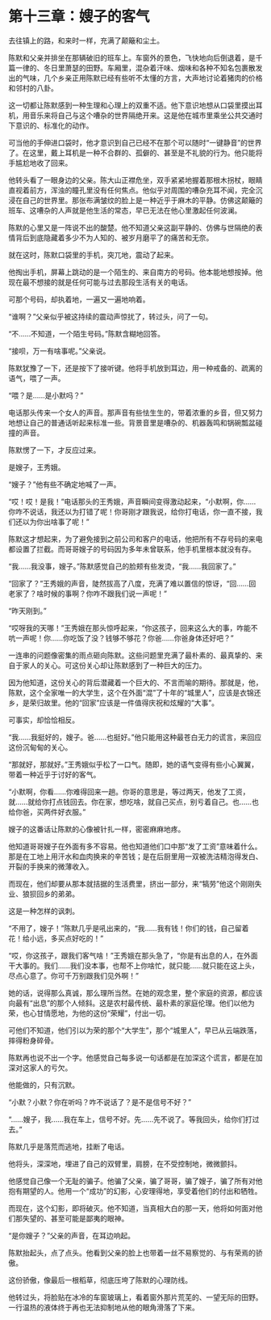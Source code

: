 # 第十三章：嫂子的客气

去往镇上的路，和来时一样，充满了颠簸和尘土。

陈默和父亲并排坐在那辆破旧的班车上。车窗外的景色，飞快地向后倒退着，是千篇一律的、冬日里萧瑟的田野。车厢里，混杂着汗味、烟味和各种不知名包裹散发出的气味，几个乡亲正用陈默已经有些听不太懂的方言，大声地讨论着猪肉的价格和邻村的八卦。

这一切都让陈默感到一种生理和心理上的双重不适。他下意识地想从口袋里摸出耳机，用音乐来将自己与这个嘈杂的世界隔绝开来。这是他在城市里乘坐公共交通时下意识的、标准化的动作。

可当他的手伸进口袋时，他才意识到自己已经不在那个可以随时“一键静音”的世界了。在这里，戴上耳机是一种不合群的、孤僻的、甚至是不礼貌的行为。他只能将手尴尬地收了回来。

他转头看了一眼身边的父亲。陈大山正襟危坐，双手紧紧地握着那根木拐杖，眼睛直视着前方，浑浊的瞳孔里没有任何焦点。他似乎对周围的嘈杂充耳不闻，完全沉浸在自己的世界里。那张布满皱纹的脸上是一种近乎于麻木的平静。仿佛这颠簸的班车、这嘈杂的人声就是他生活的常态，早已无法在他心里激起任何波澜。

陈默的心里又是一阵说不出的酸楚。他不知道父亲这副平静的、仿佛与世隔绝的表情背后到底隐藏着多少不为人知的、被岁月磨平了的痛苦和无奈。

就在这时，陈默口袋里的手机，突兀地，震动了起来。

他掏出手机，屏幕上跳动的是一个陌生的、来自南方的号码。他本能地想按掉。他现在最不想接的就是任何可能与过去那段生活有关的电话。

可那个号码，却执着地，一遍又一遍地响着。

“谁啊？”父亲似乎被这持续的震动声惊扰了，转过头，问了一句。

“不……不知道，一个陌生号码。”陈默含糊地回答。

“接呗，万一有啥事呢。”父亲说。

陈默犹豫了一下，还是按下了接听键。他将手机放到耳边，用一种戒备的、疏离的语气，喂了一声。

“喂？是……是小默吗？”

电话那头传来一个女人的声音。那声音有些怯生生的，带着浓重的乡音，但又努力地想让自己的普通话听起来标准一些。背景音里是嘈杂的、机器轰鸣和锅碗瓢盆碰撞的声音。

陈默愣了一下，才反应过来。

是嫂子，王秀娥。

“嫂子？”他有些不确定地喊了一声。

“哎！哎！是我！”电话那头的王秀娥，声音瞬间变得激动起来，“小默啊，你……你咋不说话，我还以为打错了呢！你哥刚才跟我说，给你打电话，你一直不接，我们还以为你出啥事了呢！”

陈默这才想起来，为了避免接到之前公司和客户的电话，他把所有不存号码的来电都设置了拦截。而哥哥嫂子的号码因为多年未曾联系，他手机里根本就没有存。

“我……我没事，嫂子。”陈默感觉自己的脸颊有些发烫，“我……我回家了。”

“回家了？”王秀娥的声音，陡然拔高了八度，充满了难以置信的惊讶，“回……回老家了？啥时候的事啊？你咋不跟我们说一声呢！”

“昨天刚到。”

“哎呀我的天哪！”王秀娥在那头惊呼起来，“你这孩子，回来这么大的事，咋能不吭一声呢！你……你吃饭了没？钱够不够花？你爸……你爸身体还好吧？”

一连串的问题像密集的雨点砸向陈默。这些问题里充满了最朴素的、最真挚的、来自于家人的关心。可这份关心却让陈默感到了一种巨大的压力。

因为他知道，这份关心的背后潜藏着一个巨大的、不言而喻的期待。那就是，他，陈默，这个全家唯一的大学生，这个在外面“混”了十年的“城里人”，应该是衣锦还乡，是荣归故里。他的“回家”应该是一件值得庆祝和炫耀的“大事”。

可事实，却恰恰相反。

“我……我挺好的，嫂子。爸……也挺好。”他只能用这种最苍白无力的谎言，来回应这份沉甸甸的关心。

“那就好，那就好。”王秀娥似乎松了一口气。随即，她的语气变得有些小心翼翼，带着一种近乎于讨好的客气。

“小默啊，你看……你难得回来一趟。你哥的意思是，等过两天，他发了工资，就……就给你打点钱回去。你在家，想吃啥，就自己买点，别亏着自己。也……也给你爸，买两件好衣服。”

嫂子的这番话让陈默的心像被针扎一样，密密麻麻地疼。

他知道哥哥嫂子在外面有多不容易。他也知道他们口中那“发了工资”意味着什么。那是在工地上用汗水和血肉换来的辛苦钱；是在后厨里用一双被洗洁精泡得发白、开裂的手换来的微薄收入。

而现在，他们却要从那本就拮据的生活费里，挤出一部分，来“犒劳”他这个刚刚失业、狼狈回乡的弟弟。

这是一种怎样的讽刺。

“不用了，嫂子！”陈默几乎是吼出来的，“我……我有钱！你们的钱，自己留着花！给小远，多买点好吃的！”

“哎，你这孩子，跟我们客气啥！”王秀娥在那头急了，“你是有出息的人，在外面干大事的。我们……我们没本事，也帮不上你啥忙，就只能……就只能在这上头，尽点心意了。你可千万别跟我们见外啊！”

她的话，说得那么真诚，那么理所当然。在她的观念里，整个家庭的资源，都应该向最有“出息”的那个人倾斜。这是农村最传统、最朴素的家庭伦理。他们以他为荣，也心甘情愿地，为他的这份“荣耀”，付出一切。

可他们不知道，他们引以为荣的那个“大学生”，那个“城里人”，早已从云端跌落，摔得粉身碎骨。

陈默再也说不出一个字。他感觉自己每多说一句话都是在加深这个谎言，都是在加深对这家人的亏欠。

他能做的，只有沉默。

“小默？小默？你在听吗？咋不说话了？是不是信号不好？”

“……嫂子，我……我在车上，信号不好。先……先不说了。等我回头，给你们打过去。”

陈默几乎是落荒而逃地，挂断了电话。

他将头，深深地，埋进了自己的双臂里，肩膀，在不受控制地，微微颤抖。

他感觉自己像一个无耻的骗子。他骗了父亲，骗了哥哥，骗了嫂子，骗了所有对他抱有期望的人。他用一个“成功”的幻影，心安理得地，享受着他们的付出和牺牲。

而现在，这个幻影，即将破灭。他不知道，当真相大白的那一天，他将如何面对他们那失望的、甚至可能是鄙夷的眼神。

“是你嫂子？”父亲的声音，在耳边响起。

陈默抬起头，点了点头。他看到父亲的脸上也带着一丝不易察觉的、与有荣焉的骄傲。

这份骄傲，像最后一根稻草，彻底压垮了陈默的心理防线。

他转过头，将脸贴在冰冷的车窗玻璃上，看着窗外那片荒芜的、一望无际的田野。一行温热的液体终于再也无法抑制地从他的眼角滑落了下来。